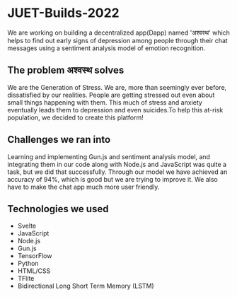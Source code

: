 # JUET-Builds-2022

We are working on building a decentralized app(Dapp) named 'अश्वस्थ' which helps to find out early signs of depression among people through their chat messages using a sentiment analysis model of emotion recognition.

## The problem अश्वस्थ solves
We are the Generation of Stress. We are, more than seemingly ever before, dissatisfied by our realities. People are getting stressed out even about small things happening with them. This much of stress and anxiety eventually leads them to depression and even suicides.To help this at-risk population, we decided to create this platform!

## Challenges we ran into
Learning and implementing Gun.js and sentiment analysis model, and integrating them in our code along with Node.js and JavaScript was quite a task, but we did that successfully. Through our model we have achieved an accuracy of 94%, which is good but we are trying to improve it. We also have to make the chat app much more user friendly.

## Technologies we used
- Svelte
- JavaScript
- Node.js
- Gun.js
- TensorFlow
- Python
- HTML/CSS
- TFlite
- Bidirectional Long Short Term Memory (LSTM)

